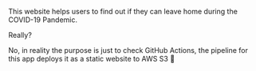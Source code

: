 This website helps users to find out if they can leave home during the COVID-19 Pandemic.

Really?

No, in reality the purpose is just to check GitHub Actions, the pipeline for this app deploys it as a static website to AWS S3 :partying_face:
